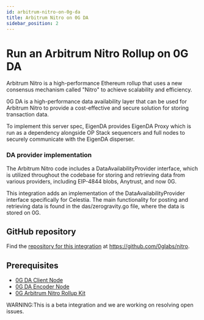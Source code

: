 ```yaml
---
id: arbitrum-nitro-on-0g-da
title: Arbitrum Nitro on 0G DA
sidebar_position: 2
---
```


# Run an Arbitrum Nitro Rollup on 0G DA

Arbitrum Nitro is a high-performance Ethereum rollup that uses a new consensus mechanism called "Nitro" to achieve scalability and efficiency. 

0G DA is a high-performance data availability layer that can be used for Arbitrum Nitro to provide a cost-effective and secure solution for storing transaction data.

To implement this server spec, EigenDA provides EigenDA Proxy which is run as a dependency alongside OP Stack sequencers and full nodes to securely communicate with the EigenDA disperser.

### DA provider implementation
The Arbitrum Nitro code includes a DataAvailabilityProvider interface, which is utilized throughout the codebase for storing and retrieving data from various providers, including EIP-4844 blobs, Anytrust, and now 0G.

This integration adds an implementation of the DataAvailabilityProvider interface specifically for Celestia. The main functionality for posting and retrieving data is found in the das/zerogravity.go file, where the data is stored on 0G.

## GitHub repository

Find the [repository for this integration](https://github.com/0glabs/nitro) at https://github.com/0glabs/nitro.

## Prerequisites

- [0G DA Client Node](../da-integration.md)
- [0G DA Encoder Node](../da-integration.md)
- [0G Arbitrum Nitro Rollup Kit](https://github.com/0glabs/nitro)


WARNING:This is a beta integration and we are working on resolving open issues.
